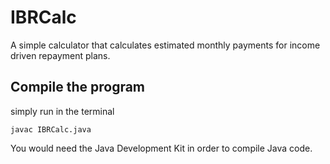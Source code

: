 # IBRCalc
A simple calculator that calculates estimated monthly payments for income driven repayment plans.
## Compile the program
simply run in the terminal
```
javac IBRCalc.java
```
You would need the Java Development Kit in order to compile Java code.
